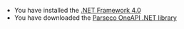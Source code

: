 * You have installed the [.NET Framework 4.0](http://msdn.microsoft.com/en-us/library/vstudio/5a4x27ek(v=vs.100).aspx)
* You have downloaded the [Parseco OneAPI .NET library](https://github.com/parseco/oneapi-dot-net/tree/master/OneApi)
